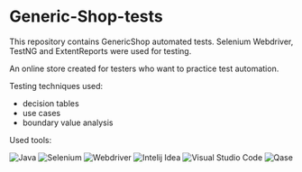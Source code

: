 # Generic-Shop-tests

This repository contains GenericShop automated tests. 
Selenium Webdriver, TestNG and ExtentReports were used for testing.

An online store created for testers who want to practice test automation. 

Testing techniques used:
  - decision tables
  - use cases
  - boundary value analysis

Used tools:

![Java](https://img.shields.io/badge/Java-%230A1A2F?style=flat&logo=openjdk&logoColor=%236875CD) ![Selenium](https://img.shields.io/badge/Selenium-%230A1A2F?style=flat&logo=Selenium&logoColor=%2300cc00) ![Webdriver](https://img.shields.io/badge/Webdriver-%230A1A2F?style=flat&logo=Webdriver
) ![Intelij Idea](https://img.shields.io/badge/-IntelliJ%20IDEA-0A1A2F?style=flat&logo=intelliJ-idea&logoColor=0a76ef) ![Visual Studio Code](https://img.shields.io/badge/Visual%20Studio%20Code-%230A1A2F?style=flat&logo=Visual%20Studio&logoColor=%2348aaeb) ![Qase](https://img.shields.io/badge/Qase-%230A1A2F?style=flat&logo=Qase&logoColor=%236875CD)
